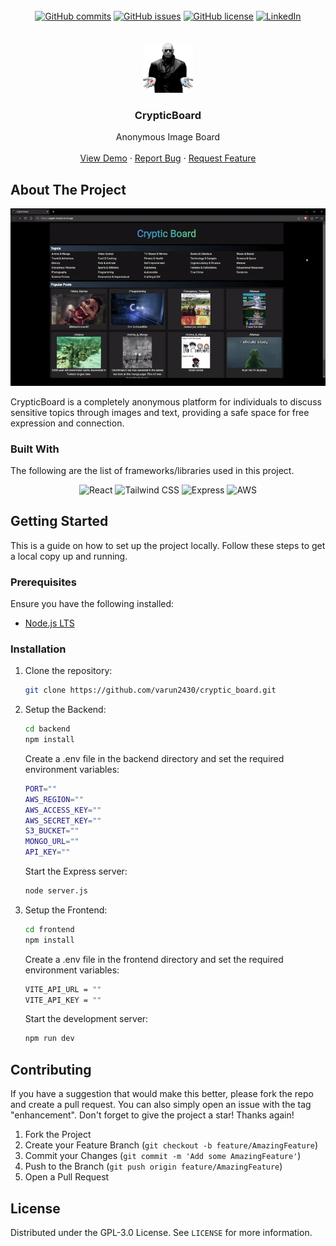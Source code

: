 <br>
<div align="center">
    <a href="https://github.com/varun2430/cryptic_board/commits/main/"><img alt="GitHub commits" src="https://img.shields.io/github/commit-activity/t/varun2430/cryptic_board/main?style=for-the-badge"></a>
    <a href="https://github.com/varun2430/cryptic_board/issues"><img alt="GitHub issues" src="https://img.shields.io/github/issues/varun2430/cryptic_board?color=brightgreen&label=issues&style=for-the-badge"></a>
    <a href="https://github.com/varun2430/cryptic_board/blob/main/LICENSE"><img alt="GitHub license" src="https://img.shields.io/github/license/varun2430/cryptic_board?style=for-the-badge"></a>
    <a href="https://www.linkedin.com/in/varun-kadkade-7359aa214/"><img alt="LinkedIn" src="https://img.shields.io/badge/-LinkedIn-black.svg?style=for-the-badge&logo=linkedin&colorB=555"></a>
</div>
<br>

<br />
<div align="center">
  <a href="https://github.com/varun2430/cryptic_board">
    <img src="readme_assets/logo.png" alt="Logo" width="80" height="80">
  </a>

  <h3 align="center">CrypticBoard</h3>

  <p align="center">
    Anonymous Image Board
    <br />
    <br />
    <a href="https://drive.google.com/file/d/1W_2U8WxNKvveyDiwBcloxkguUYNCo4-Q/view?usp=sharing">View Demo</a>
    ·
    <a href="https://github.com/varun2430/cryptic_board/issues/new?labels=bug">Report Bug</a>
    ·
    <a href="https://github.com/varun2430/cryptic_board/issues/new?labels=enhancement">Request Feature</a>
  </p>
</div>

## About The Project

<div align="center">
    <img alt="CrypticBoard Demo Gif" src="readme_assets/demo.gif">
</div>

CrypticBoard is a completely anonymous platform for individuals to discuss sensitive topics through images and text, providing a safe space for free expression and connection.

### Built With

The following are the list of frameworks/libraries used in this project.

<div align="center">
    <img alt="React" src="https://img.shields.io/badge/React-20232A?style=for-the-badge&logo=react&logoColor=61DAFB">
    <img alt="Tailwind CSS" src="https://img.shields.io/badge/Tailwind_CSS-38B2AC?style=for-the-badge&logo=tailwind-css&logoColor=white">
    <img alt="Express" src="https://img.shields.io/badge/Express-404d59?style=for-the-badge&logo=express&logoColor=white">
    <img alt="AWS" src="https://img.shields.io/badge/AWS-232F3E?style=for-the-badge&logo=amazonaws&logoColor=white">
</div>

## Getting Started

This is a guide on how to set up the project locally. Follow these steps to get a local copy up and running.

### Prerequisites

Ensure you have the following installed:

- [Node.js LTS](https://nodejs.org/)

### Installation

1. Clone the repository:

   ```sh
   git clone https://github.com/varun2430/cryptic_board.git
   ```

2. Setup the Backend:

   ```sh
   cd backend
   npm install
   ```

   Create a .env file in the backend directory and set the required environment variables:

   ```sh
   PORT=""
   AWS_REGION=""
   AWS_ACCESS_KEY=""
   AWS_SECRET_KEY=""
   S3_BUCKET=""
   MONGO_URL=""
   API_KEY=""
   ```

   Start the Express server:

   ```sh
   node server.js
   ```

3. Setup the Frontend:
   ```sh
   cd frontend
   npm install
   ```
   Create a .env file in the frontend directory and set the required environment variables:
   ```sh
   VITE_API_URL = ""
   VITE_API_KEY = ""
   ```
   Start the development server:
   ```sh
   npm run dev
   ```

## Contributing

If you have a suggestion that would make this better, please fork the repo and create a pull request. You can also simply open an issue with the tag "enhancement".
Don't forget to give the project a star! Thanks again!

1. Fork the Project
2. Create your Feature Branch (`git checkout -b feature/AmazingFeature`)
3. Commit your Changes (`git commit -m 'Add some AmazingFeature'`)
4. Push to the Branch (`git push origin feature/AmazingFeature`)
5. Open a Pull Request

## License

Distributed under the GPL-3.0 License. See `LICENSE` for more information.
